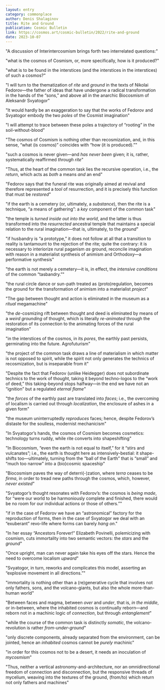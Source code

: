 ```yaml
---
layout: entry
category: commonplace
author: Denis Shalaginov
title: Rite and Ground
publication: Cosmic Bulletin
link: https://cosmos.art/cosmic-bulletin/2022/rite-and-ground
date: 2023-10-07
---
```


"A discussion of Interinterсosmism brings forth two interrelated questions:"

"what is the cosmos of Cosmism, or, more specifically, how is it produced?"

"what is to be found in the interstices (and the interstices in the interstices) of such a cosmos?"

"I will turn to the thematization of *rite* and *ground* in the texts of Nikolai Fedorov—the father of ideas that have undergone a radical transformation in the hands of the “sons,” and above all in the anarchic Biocosmism of Aleksandr Svyatogor"

"It would hardly be an exaggeration to say that the works of Fedorov and Svyatogor embody the two *poles* of the Cosmist imagination"

"I will attempt to trace between these poles a trajectory of “rooting” in the soil-without-blood"

"The cosmos of Cosmism is nothing other than recosmization, and, in this sense, “what (is cosmos)” coincides with “how (it is produced).”"

"such a cosmos is never given—and *has never been* given; it is, rather, systematically reaffirmed *through rite*"

"Thus, at the heart of the common task lies the recursive operation, i.e., the *return*, which acts as *both* a means *and* an end"

"Fedorov says that the funeral rite was originally aimed at revival and therefore represented a *tool* of resurrection, and it is precisely this function that must be *restored*"

"if the earth is a cemetery (or, ultimately, a *substance*), then the rite is a technique, “a means of gathering”: a *key* component of the common task"

"the temple is *turned inside out* *into the world*, and the latter is thus transformed into the *resurrected* ancestral temple that maintains a special relation to the rural imagination—that is, ultimately, to the *ground*"

"if husbandry is “a prototype,” it does not follow at all that a transition to reality is tantamount to the rejection of the rite; quite the contrary: it is necessary to interiorize rural paganism *as* ground, reconcile imagination with reason in a materialist synthesis of animism and Orthodoxy—a performative synthesis"

"the earth is not merely a cemetery—it is, in effect, the *intensive conditions* of the common “tasbandry.”"

"the rural circle dance or sun-path treated as (proto)regulation, becomes the ground for the transformation of animism into a materialist *project*"

"The gap between thought and action is eliminated in the museum as a *ritual* megamachine"

"the *de*-cosmizing rift between thought and deed is eliminated by means of a *weird grounding* of thought, which is literally *re-animated* through the restoration of its connection to the animating forces of the rural imagination"

"in the interstices of the cosmos, in its *pores*, the earthly past persists, germinating into the future. Agrofuturism"

"the project of the common task draws a line of materialism in which matter is not opposed to spirit, while the spirit not only generates the technics of recosmization, but is inseparable from it"

"Despite the fact that Fedorov (unlike Heidegger) does not subordinate technics to the work of thought, taking it beyond techno-logos to the “work of deed,” this taking-beyond stops halfway—in the end we have not an “ignition” but a regulated *eternal flame*"

"the *forces* of the earthly past are translated into *faces*; i.e., the overcoming of localism is carried out through *localization*, the enclosure of ashes in a given form"

"the museum uninterruptedly *reproduces* faces; hence, despite Fedorov’s distaste for the soulless, modernist mechanicism"

"In Svyatogor’s hands, the cosmos of Cosmism becomes cosmetics: technology turns ruddy, while rite converts into shapeshifting"

"In Biocosmism, “even the earth is not equal to itself,” for it “stirs and vulcanates”; i.e., the earth is thought here as intensively-bestial: it shape-shifts too—ultimately, turning from the “ball of the Earth” that is “small” and “much too narrow” into a (bio)cosmic spaceship"

"Biocosmism paves the way of deterri(-)zation, where *terra* ceases to be *firma*, in order to tread new paths through the cosmos, which, however, *never existed*"

"Svyatogor’s thought resonates with Fedorov’s: the cosmos is *being made*, for “were our world to be harmoniously complete and finished, there would be no room for our individual actions or those of others.”"

"if in the case of Fedorov we have an “astronomical” factory for the reproduction of forms, then in the case of Svyatogor we deal with an “exuberant” revo-life where forms can barely *hang on*."

"In her essay “Ancestors Forever!” Elizabeth Povinelli, polemicizing with cosmism, cuts immortality into two semantic vectors: the *stars* and the *ground*"

"Once upright, man can never again take his eyes off the stars. Hence the need to overcome localism *upward*"

"Svyatogor, in turn, reworks and complicates this model, asserting an “explosive movement in all directions.”"

"immortality is nothing other than a (re)generative cycle that involves not only fathers, sons, and the volcano-giants, but also the whole more-than-human world"

"Between faces and magma, between *over* and *under*, that is, *in the middle*, or in-between, where the inhabited cosmos is continually reborn—and reborn not in a machinic logic of *connection*, but through *entanglement*"

"while the course of the common task is distinctly *somatic*, the volcano-revolution is rather *from-under-ground*"

"only discrete components, already separated from the environment, can be jointed, hence an *inhabited* cosmos cannot be *purely* machinic"

"in order for this cosmos not to be a desert, it needs an inoculation of *mycosmism*"

"Thus, neither a vertical astronomy-and-architecture, nor an omnidirectional freedom of connection and disconnection, but the responsive threads of mycelium, weaving into the textures of the ground, (from/to) which return not only fathers and machines"
